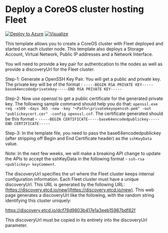 # Deploy a CoreOS cluster hosting Fleet

[![Deploy to Azure](http://azuredeploy.net/deploybutton.png)](https://portal.azure.com/#create/Microsoft.Template/uri/https%3A%2F%2Fraw.githubusercontent.com%2FAzure%2Fazure-quickstart-templates%2Fmaster%2Fcoreos-with-fleet-multivm%2Fazuredeploy.json)
[![Visualize](http://armviz.io/visualizebutton.png)](http://armviz.io/#/?load=https%3A%2F%2Fraw.githubusercontent.com%2FAzure%2Fazure-quickstart-templates%2Fmaster%2Fcoreos-with-fleet-multivm%2Fazuredeploy.json)


This template allows you to create a CoreOS cluster with Fleet deployed and started on each cluster node. This template also deploys a Storage Account, Virtual Network, Public IP addresses and a Network Interface.

You will need to provide a key pair for authentication to the nodes as well as provide a discoveryUrl for the Fleet cluster.

Step-1: Generate a OpenSSH Key Pair. You will get a public and private key. The private key will be of the format : `-----BEGIN RSA PRIVATE KEY-----base64encodedprivatekey-----END RSA PRIVATE KEY-----`

Step-2: Now use openssl to get a public certificate for the generated private key. The following sample command should help you do that: `openssl.exe req -x509 -days 365 -new -key "<Path>\privatekeyopenssh.pem" -out "publickeycert.cer" -config openssl.cnf`. The certificate generated should be this format - `-----BEGIN CERTIFICATE-----base64encodedpublickey-----END CERTIFICATE-----`

Step-3: In the template file, you need to pass the base64encodedpublickey (after stripping off Begin and End Certificate header) as the `sshKeyData` value.

Note: In the next few weeks, we will make a breaking API change to update the APIs to accept the sshKeyData in the following format - `ssh-rsa <publickey> keyComment`.

The discoveryUrl specifies the url where the Fleet cluster keeps internal configuration information. Each Fleet cluster must have a unique discoveryUrl. This URL is generated by the following URL: [https://discovery.etcd.io/new](https://discovery.etcd.io/new). This web page generates a discoveryUrl like the following, with the random string identifying this cluster uniquely:

https://discovery.etcd.io/dcf78d9803b417e1a3eeb15987bdf82f

This discoveryUrl must be copied in its entirety into the discoveryUrl parameter.

